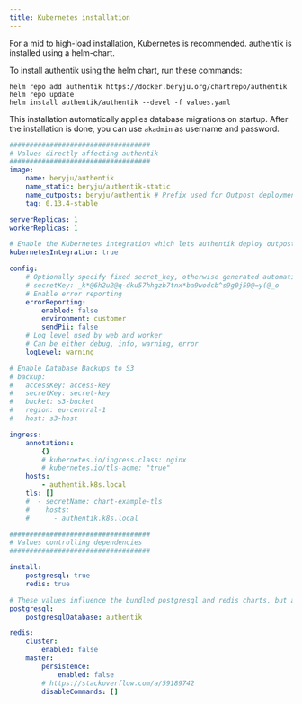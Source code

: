 ```yaml
---
title: Kubernetes installation
---
```


For a mid to high-load installation, Kubernetes is recommended. authentik is installed using a helm-chart.

To install authentik using the helm chart, run these commands:

```
helm repo add authentik https://docker.beryju.org/chartrepo/authentik
helm repo update
helm install authentik/authentik --devel -f values.yaml
```

This installation automatically applies database migrations on startup. After the installation is done, you can use `akadmin` as username and password.

```yaml
###################################
# Values directly affecting authentik
###################################
image:
    name: beryju/authentik
    name_static: beryju/authentik-static
    name_outposts: beryju/authentik # Prefix used for Outpost deployments, Outpost type and version is appended
    tag: 0.13.4-stable

serverReplicas: 1
workerReplicas: 1

# Enable the Kubernetes integration which lets authentik deploy outposts into kubernetes
kubernetesIntegration: true

config:
    # Optionally specify fixed secret_key, otherwise generated automatically
    # secretKey: _k*@6h2u2@q-dku57hhgzb7tnx*ba9wodcb^s9g0j59@=y(@_o
    # Enable error reporting
    errorReporting:
        enabled: false
        environment: customer
        sendPii: false
    # Log level used by web and worker
    # Can be either debug, info, warning, error
    logLevel: warning

# Enable Database Backups to S3
# backup:
#   accessKey: access-key
#   secretKey: secret-key
#   bucket: s3-bucket
#   region: eu-central-1
#   host: s3-host

ingress:
    annotations:
        {}
        # kubernetes.io/ingress.class: nginx
        # kubernetes.io/tls-acme: "true"
    hosts:
        - authentik.k8s.local
    tls: []
    #  - secretName: chart-example-tls
    #    hosts:
    #      - authentik.k8s.local

###################################
# Values controlling dependencies
###################################

install:
    postgresql: true
    redis: true

# These values influence the bundled postgresql and redis charts, but are also used by authentik to connect
postgresql:
    postgresqlDatabase: authentik

redis:
    cluster:
        enabled: false
    master:
        persistence:
            enabled: false
        # https://stackoverflow.com/a/59189742
        disableCommands: []
```
